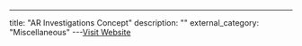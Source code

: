 ---
title: "AR Investigations Concept"
description: ""
external_category: "Miscellaneous"
---[Visit Website](https://x.com/officer_cia/status/1759912873931796928)

